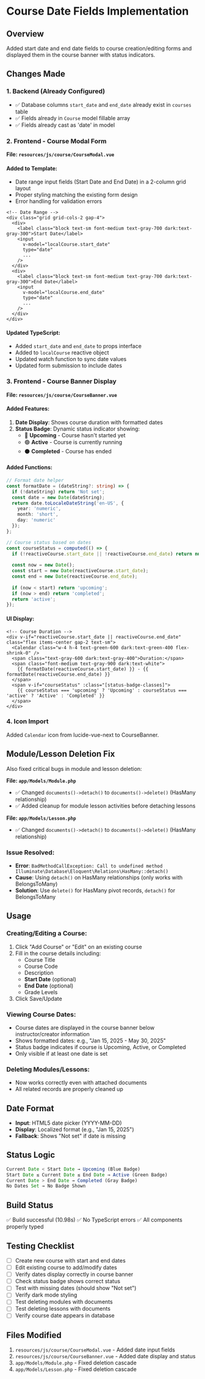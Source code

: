 # Course Date Fields Implementation

## Overview
Added start date and end date fields to course creation/editing forms and displayed them in the course banner with status indicators.

## Changes Made

### 1. Backend (Already Configured)
- ✅ Database columns `start_date` and `end_date` already exist in `courses` table
- ✅ Fields already in `Course` model fillable array
- ✅ Fields already cast as 'date' in model

### 2. Frontend - Course Modal Form

**File: `resources/js/course/CourseModal.vue`**

#### Added to Template:
- Date range input fields (Start Date and End Date) in a 2-column grid layout
- Proper styling matching the existing form design
- Error handling for validation errors

```vue
<!-- Date Range -->
<div class="grid grid-cols-2 gap-4">
  <div>
    <label class="block text-sm font-medium text-gray-700 dark:text-gray-300">Start Date</label>
    <input
      v-model="localCourse.start_date"
      type="date"
      ...
    />
  </div>
  <div>
    <label class="block text-sm font-medium text-gray-700 dark:text-gray-300">End Date</label>
    <input
      v-model="localCourse.end_date"
      type="date"
      ...
    />
  </div>
</div>
```

#### Updated TypeScript:
- Added `start_date` and `end_date` to props interface
- Added to `localCourse` reactive object
- Updated watch function to sync date values
- Updated form submission to include dates

### 3. Frontend - Course Banner Display

**File: `resources/js/course/CourseBanner.vue`**

#### Added Features:
1. **Date Display**: Shows course duration with formatted dates
2. **Status Badge**: Dynamic status indicator showing:
   - 🔵 **Upcoming** - Course hasn't started yet
   - 🟢 **Active** - Course is currently running
   - ⚫ **Completed** - Course has ended

#### Added Functions:
```typescript
// Format date helper
const formatDate = (dateString?: string) => {
  if (!dateString) return 'Not set';
  const date = new Date(dateString);
  return date.toLocaleDateString('en-US', { 
    year: 'numeric', 
    month: 'short', 
    day: 'numeric' 
  });
};

// Course status based on dates
const courseStatus = computed(() => {
  if (!reactiveCourse.start_date || !reactiveCourse.end_date) return null;
  
  const now = new Date();
  const start = new Date(reactiveCourse.start_date);
  const end = new Date(reactiveCourse.end_date);
  
  if (now < start) return 'upcoming';
  if (now > end) return 'completed';
  return 'active';
});
```

#### UI Display:
```vue
<!-- Course Duration -->
<div v-if="reactiveCourse.start_date || reactiveCourse.end_date" class="flex items-center gap-2 text-sm">
  <Calendar class="w-4 h-4 text-green-600 dark:text-green-400 flex-shrink-0" />
  <span class="text-gray-600 dark:text-gray-400">Duration:</span>
  <span class="font-medium text-gray-900 dark:text-white">
    {{ formatDate(reactiveCourse.start_date) }} - {{ formatDate(reactiveCourse.end_date) }}
  </span>
  <span v-if="courseStatus" :class="[status-badge-classes]">
    {{ courseStatus === 'upcoming' ? 'Upcoming' : courseStatus === 'active' ? 'Active' : 'Completed' }}
  </span>
</div>
```

### 4. Icon Import
Added `Calendar` icon from lucide-vue-next to CourseBanner.

## Module/Lesson Deletion Fix

Also fixed critical bugs in module and lesson deletion:

**File: `app/Models/Module.php`**
- ✅ Changed `documents()->detach()` to `documents()->delete()` (HasMany relationship)
- ✅ Added cleanup for module lesson activities before detaching lessons

**File: `app/Models/Lesson.php`**
- ✅ Changed `documents()->detach()` to `documents()->delete()` (HasMany relationship)

### Issue Resolved:
- **Error**: `BadMethodCallException: Call to undefined method Illuminate\Database\Eloquent\Relations\HasMany::detach()`
- **Cause**: Using `detach()` on HasMany relationships (only works with BelongsToMany)
- **Solution**: Use `delete()` for HasMany pivot records, `detach()` for BelongsToMany

## Usage

### Creating/Editing a Course:
1. Click "Add Course" or "Edit" on an existing course
2. Fill in the course details including:
   - Course Title
   - Course Code
   - Description
   - **Start Date** (optional)
   - **End Date** (optional)
   - Grade Levels
3. Click Save/Update

### Viewing Course Dates:
- Course dates are displayed in the course banner below instructor/creator information
- Shows formatted dates: e.g., "Jan 15, 2025 - May 30, 2025"
- Status badge indicates if course is Upcoming, Active, or Completed
- Only visible if at least one date is set

### Deleting Modules/Lessons:
- Now works correctly even with attached documents
- All related records are properly cleaned up

## Date Format
- **Input**: HTML5 date picker (YYYY-MM-DD)
- **Display**: Localized format (e.g., "Jan 15, 2025")
- **Fallback**: Shows "Not set" if date is missing

## Status Logic
```typescript
Current Date < Start Date → Upcoming (Blue Badge)
Start Date ≤ Current Date ≤ End Date → Active (Green Badge)
Current Date > End Date → Completed (Gray Badge)
No Dates Set → No Badge Shown
```

## Build Status
✅ Build successful (10.98s)
✅ No TypeScript errors
✅ All components properly typed

## Testing Checklist
- [ ] Create new course with start and end dates
- [ ] Edit existing course to add/modify dates
- [ ] Verify dates display correctly in course banner
- [ ] Check status badge shows correct status
- [ ] Test with missing dates (should show "Not set")
- [ ] Verify dark mode styling
- [ ] Test deleting modules with documents
- [ ] Test deleting lessons with documents
- [ ] Verify course date appears in database

## Files Modified
1. `resources/js/course/CourseModal.vue` - Added date input fields
2. `resources/js/course/CourseBanner.vue` - Added date display and status
3. `app/Models/Module.php` - Fixed deletion cascade
4. `app/Models/Lesson.php` - Fixed deletion cascade
